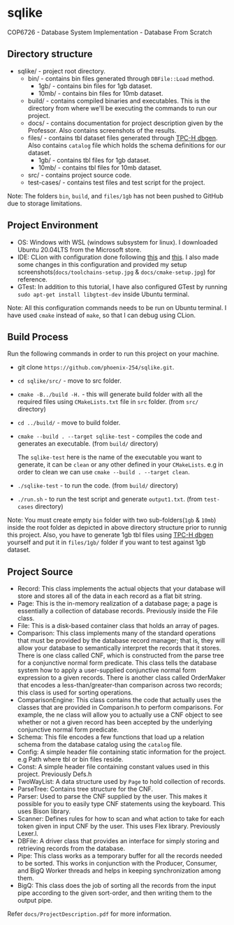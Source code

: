 # sqlike
COP6726 - Database System Implementation - Database From Scratch

## Directory structure
- sqlike/ - project root directory.
    - bin/ - contains bin files generated through `DBFile::Load` method.
        - 1gb/ - contains bin files for 1gb dataset.
        - 10mb/ - contains bin files for 10mb dataset.
    - build/ - contains compiled binaries and executables. This is the directory from where we'll be executing the commands to run our project.
    - docs/ - contains documentation for project description given by the Professor. Also contains screenshots of the results. 
    - files/ - contains tbl dataset files generated through [TPC-H dbgen](https://github.com/electrum/tpch-dbgen). Also contains `catalog` file which holds the schema definitions for our dataset.
        - 1gb/ - contains tbl files for 1gb dataset.
        - 10mb/ - contains tbl files for 10mb dataset. 
    - src/ - contains project source code.
    - test-cases/ - contains test files and test script for the project.
   
Note: The folders `bin`, `build`, and `files/1gb` has not been pushed to GitHub due to storage limitations.

## Project Environment
- OS: Windows with WSL (windows subsystem for linux). I downloaded Ubuntu 20.04LTS from the Microsoft store.
- IDE: CLion with configuration done following [this](https://www.youtube.com/watch?v=xnwoCuHeHuY) and [this](https://github.com/JetBrains/clion-wsl/blob/master/ubuntu_setup_env.sh). I also made some changes in this configuration and provided my setup screenshots(`docs/toolchains-setup.jpg` & `docs/cmake-setup.jpg`) for reference.
- GTest: In addition to this tutorial, I have also configured GTest by running `sudo apt-get install libgtest-dev` inside Ubuntu terminal.

Note: All this configuration commands needs to be run on Ubuntu terminal. I have used `cmake` instead of `make`, so that I can debug using CLion.

## Build Process
Run the following commands in order to run this project on your machine.
- git clone `https://github.com/phoenix-254/sqlike.git`.
- `cd sqlike/src/` - move to src folder.
- `cmake -B../build -H.` - this will generate build folder with all the required files using `CMakeLists.txt` file in `src` folder. (from `src/` directory)
- `cd ../build/` - move to build folder.
- `cmake --build . --target sqlike-test` - compiles the code and generates an executable. (from `build/` directory)

    The `sqlike-test` here is the name of the executable you want to generate, it can be `clean` or any other defined in your `CMakeLists`. e.g in order to clean we can use `cmake --build . --target clean`.
- `./sqlike-test` - to run the code. (from `build/` directory)
- `./run.sh` - to run the test script and generate `output1.txt`. (from `test-cases` directory) 

Note: You must create empty `bin` folder with two sub-folders(`1gb` & `10mb`) inside the root folder as depicted in above directory structure prior to runnig this project. Also, you have to generate 1gb tbl files using [TPC-H dbgen](https://github.com/electrum/tpch-dbgen) yourself and put it in `files/1gb/` folder if you want to test against 1gb dataset.

## Project Source
- Record: This class implements the actual objects that your database will store and stores all of the data in each record as a flat bit string.
- Page: This is the in-memory realization of a database page; a page is essentially a collection of database records. Previously inside the File class.
- File: This is a disk-based container class that holds an array of pages.
- Comparison: This class implements many of the standard operations that must be provided by the database record manager; that is, they will allow your database to semantically interpret the records that it stores. There is one class called CNF, which is constructed from the parse tree for a conjunctive normal form predicate. This class tells the database system how to apply a user-supplied conjunctive normal form expression to a given records. There is another class called OrderMaker that encodes a less-than/greater-than comparison across two records; this class is used for sorting operations.
- ComparisonEngine: This class contains the code that actually uses the classes that are provided in Comparison.h to perform comparisons. For example, the ne class will allow you to actually use a CNF object to see whether or not a given record has been accepted by the underlying conjunctive normal form predicate.
- Schema: This file encodes a few functions that load up a relation schema from the database catalog using the `catalog` file.
- Config: A simple header file containing static information for the project. e.g Path where tbl or bin files reside.
- Const: A simple header file containing constant values used in this project. Previously Defs.h
- TwoWayList: A data structure used by `Page` to hold collection of records.
- ParseTree: Contains tree structure for the CNF.
- Parser: Used to parse the CNF supplied by the user. This makes it possible for you to easily type CNF statements using the keyboard. This uses Bison library.
- Scanner: Defines rules for how to scan and what action to take for each token given in input CNF by the user. This uses Flex library. Previously Lexer.l.
- DBFile: A driver class that provides an interface for simply storing and retrieving records from the database.
- Pipe: This class works as a temporary buffer for all the records needed to be sorted. This works in conjunction with the Producer, Consumer, and BigQ Worker threads and helps in keeping synchronization among them.
- BigQ: This class does the job of sorting all the records from the input pipe according to the given sort-order, and then writing them to the output pipe.

Refer `docs/ProjectDescription.pdf` for more information.
